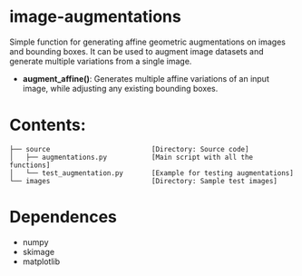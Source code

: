 # image-augmentations
Simple function for generating affine geometric augmentations on images and bounding boxes. It can be used to augment image datasets and generate multiple variations from a single image.

- **augment_affine()**: Generates multiple affine variations of an input image, while adjusting any existing bounding boxes.

# Contents:
```tree
├── source                         [Directory: Source code]
│   ├── augmentations.py           [Main script with all the functions]  
│   └── test_augmentation.py       [Example for testing augmentations]
└── images                         [Directory: Sample test images]
```

# Dependences
- numpy
- skimage
- matplotlib
